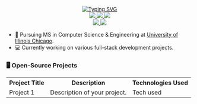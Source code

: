 <p align="center">
<a href="https://github.com/amanlaiq">
    <img src="https://readme-typing-svg.demolab.com?font=Fira+Code&duration=4000&pause=700&width=435&lines=Aman+Laiq+Mohammed;Full+Stack+Developer+%7C+MS+CS+Student+(Graduate+Assistant);Software+Engineer;Data+Scientist+" alt="Typing SVG" />
</a>
<br/>

<a href="https://portfolio-aman-lac.vercel.app/">
    <img src="https://img.shields.io/badge/Portfolio-portfolio--aman--lac.vercel.app-red?style=flat-square">
</a>  
<a href="https://www.linkedin.com/in/amaanlaiq/">
    <img src="https://img.shields.io/badge/-LinkedIn-blue?style=flat-square&logo=linkedin">
</a>
<a href="mailto:aman007mohammed@gmail.com">
    <img src="https://img.shields.io/badge/-Email-red?style=flat-square&logo=gmail&logoColor=white">
</a>

<br/> 

<a href="https://github.com/amanlaiq">
    <img src="https://github-readme-stats.vercel.app/api?username=amanlaiq&show_icons=true&theme=default">
</a>

<a href="https://github.com/amanlaiq">
    <img src="https://github-readme-stats.vercel.app/api/top-langs/?username=amanlaiq&layout=compact">
</a>

</p>

* 📖 Pursuing MS in Computer Science & Engineering at [University of Illinois Chicago](https://www.uic.edu/). 
* 💻 Currently working on various full-stack development projects.

### 🖥️ Open-Source Projects
<table>
<tr><th>Project Title</th><th>Description</th><th>Technologies Used</th></tr>
<tr><td>Project 1</td><td>Description of your project.</td><td>Tech used</td></tr>
<!-- Repeat the row block for more projects -->
</table>

